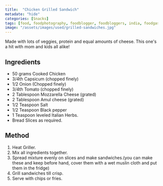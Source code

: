 ```yaml
---
title:  "Chicken Grilled Sandwich"
metadate: "hide"
categories: [Snacks]
tags: [food, foodphotography, foodblogger, foodbloggers, india, foodgasm, indianfood, love, foodcoma, foodporn,indiancooking, indianrecipe, foodlovers, indianfood, indianfoodbloggers, foodiesofinstagram, foodlove, indian, indiancouple, eatlocal, eathealthy, eatwell, desifood, trending, tasty, taste, yummyinmytummy, foodie, instafood, instafoodie, foodstagram, instagood, passionatepaprika, foodblog, easy, indian, recipe, mothersrecipe, cooking, easycooking, easyrecipe, simple, simplefood, snacks, sandwich, chicken, cheese ]
image: "/assets/images/used/grilled-sandwiches.jpg"
---
```


Made with lots of veggies, protein and equal amounts of cheese. This one's a hit with mom and kids all alike! 

## Ingredients

- 50 grams Cooked Chicken
- 3/4th Capsicum (chopped finely)
- 1/2 Onion (Chopped finely)
- 3/4th Tomato (chopped finely)
- 2 Tablespoon Mozzarella Cheese (grated)
- 2 Tablespoon Amul cheese (grated)
- 1/2 Teaspoon Salt
- 1/2 Teaspoon Black pepper
- 1 Teaspoon leveled Italian Herbs.
- Bread Slices as required.

## Method

1. Heat Griller.
2. Mix all ingredients together.
3. Spread mixture evenly on slices and make sandwiches.(you can make these and keep before hand, cover them with a wet muslin cloth and put them in the fridge)
4. Grill sandwiches till crisp. 
5. Serve with chips or fries. 

